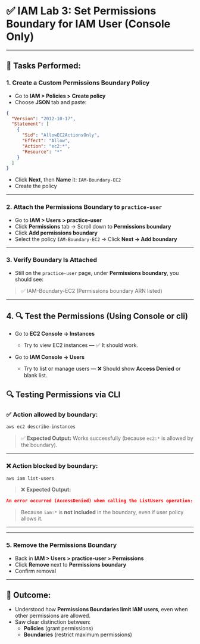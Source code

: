 

# ✅ IAM Lab 3: Set Permissions Boundary for IAM User (Console Only)

---

## 🔧 Tasks Performed:

### 1. **Create a Custom Permissions Boundary Policy**

- Go to **IAM > Policies > Create policy**
- Choose **JSON** tab and paste:

```json
{
  "Version": "2012-10-17",
  "Statement": [
    {
      "Sid": "AllowEC2ActionsOnly",
      "Effect": "Allow",
      "Action": "ec2:*",
      "Resource": "*"
    }
  ]
}
```

- Click **Next**, then **Name** it: `IAM-Boundary-EC2`
- Create the policy

---

### 2. **Attach the Permissions Boundary to `practice-user`**

- Go to **IAM > Users > practice-user**
- Click **Permissions** tab → Scroll down to **Permissions boundary**
- Click **Add permissions boundary**
- Select the policy `IAM-Boundary-EC2` → Click **Next → Add boundary**

---

### 3. **Verify Boundary Is Attached**

- Still on the `practice-user` page, under **Permissions boundary**, you should see:

> ✅ IAM-Boundary-EC2 (Permissions boundary ARN listed)

---

## 4. 🔍 **Test the Permissions (Using Console or cli)**

- Go to **EC2 Console → Instances**
  - Try to view EC2 instances — ✅ It should work.
  
- Go to **IAM Console → Users**
  - Try to list or manage users — ❌ Should show **Access Denied** or blank list.



## 🔍 **Testing Permissions via CLI**

### ✅ Action allowed by boundary:
```bash
aws ec2 describe-instances
```
> ✅ **Expected Output:** Works successfully (because `ec2:*` is allowed by the boundary).

---

### ❌ Action blocked by boundary:
```bash
aws iam list-users
```
> ❌ **Expected Output:**  
```json
An error occurred (AccessDenied) when calling the ListUsers operation: User is not authorized to perform: iam:ListUsers
```
> Because `iam:*` is **not included** in the boundary, even if user policy allows it.

---



---

### 5. **Remove the Permissions Boundary**

- Back in **IAM > Users > practice-user > Permissions**
- Click **Remove** next to **Permissions boundary**
- Confirm removal

---

## 🧠 Outcome:

- Understood how **Permissions Boundaries limit IAM users**, even when other permissions are allowed.
- Saw clear distinction between:
  - **Policies** (grant permissions)
  - **Boundaries** (restrict maximum permissions)


